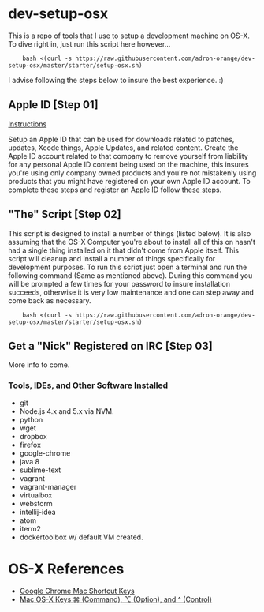 # dev-setup-osx

This is a repo of tools that I use to setup a development machine on OS-X. To dive right in, just run this script here however...

		bash <(curl -s https://raw.githubusercontent.com/adron-orange/dev-setup-osx/master/starter/setup-osx.sh)

I advise following the steps below to insure the best experience. :)

## Apple ID [Step 01]

[Instructions](https://github.com/adron-orange/dev-setup-osx/blob/master/Apple-ID/applie-id.md)

Setup an Apple ID that can be used for downloads related to patches, updates, Xcode things, Apple Updates, and related content. Create the Apple ID account related to that company to remove yourself from liability for any personal Apple ID content being used on the machine, this insures you're using only company owned products and you're not mistakenly using products that you might have registered on your own Apple ID account. To complete these steps and register an Apple ID follow [these steps](https://github.com/adron-orange/dev-setup-osx/blob/master/Apple-ID/applie-id.md).

## "The" Script [Step 02]

This script is designed to install a number of things (listed below). It is also assuming that the OS-X Computer you're about to install all of this on hasn't had a single thing installed on it that didn't come from Apple itself. This script will cleanup and install a number of things specifically for development purposes. To run this script just open a terminal and run the following command (Same as mentioned above). During this command you will be prompted a few times for your password to insure installation succeeds, otherwise it is very low maintenance and one can step away and come back as necessary.

		bash <(curl -s https://raw.githubusercontent.com/adron-orange/dev-setup-osx/master/starter/setup-osx.sh)

## Get a "Nick" Registered on IRC [Step 03]

More info to come.

### Tools, IDEs, and Other Software Installed

* git
* Node.js 4.x and 5.x via NVM.
* python
* wget
* dropbox
* firefox
* google-chrome
* java 8
* sublime-text
* vagrant
* vagrant-manager
* virtualbox
* webstorm
* intellij-idea
* atom
* iterm2
* dockertoolbox w/ default VM created.

# OS-X References

* [Google Chrome Mac Shortcut Keys](http://compositecode.com/docs/google-chrome-mac-shortcuts/)
* [Mac OS-X Keys ⌘ (Command), ⌥ (Option), and ^ (Control)](http://compositecode.com/os-x-docs/mac-os-x-keys/)
